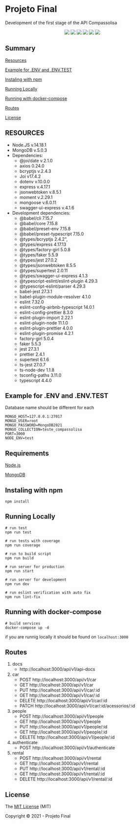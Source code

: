 # Projeto Final

Development of the first stage of the API Compassolisa

<p align="center">
   <img src="http://img.shields.io/static/v1?label=License&message=MIT&color=red&style=for-the-badge"/>
   <img src="http://img.shields.io/static/v1?label=Node&message=14.18.1&color=green&style=for-the-badge&logo=node.js"/>
   <img src="http://img.shields.io/static/v1?label=MongoDB&message=5.0.3&color=green&style=for-the-badge&logo=mongodb"/>
   <img src="http://img.shields.io/static/v1?label=Typescript&message=4.4.4&color=blue&style=for-the-badge&logo=typescript"/>
   <img src="http://img.shields.io/static/v1?label=express&message=4.17.1&color=blue&style=for-the-badge&logo=express"/>
   <img src="http://img.shields.io/static/v1?label=STATUS&message=EM%20DESENVOLVIMENTO&color=yellow&style=for-the-badge"/>
</p>

## Summary

[Resources](#resources)

[Example for .ENV and .ENV.TEST](#example-for-.env-and-.env.test)

[Instaling with npm](#instaling-with-npm)

[Running Locally](#running-locally)

[Running with docker-compose](#running-with-docker-compose)

[Routes](#routes)

[License](#license)

## RESOURCES

- Node.JS v.14.18.1
- MongoDB v.5.0.3
- Dependencies:
  - @joi/date v.2.1.0
  - axios 0.24.0
  - bcryptjs v.2.4.3
  - Joi v17.4.2
  - dotenv v.10.0.0
  - express v.4.17.1
  - jsonwebtoken v.8.5.1
  - moment v.2.29.1
  - mongoose v.6.0.11
  - swagger-ui-express v.4.1.6
- Development dependencies:
   - @babel/cli 7.15.7
   - @babel/core 7.15.8
   - @babel/preset-env 7.15.8
   - @babel/preset-typescript 7.15.0
   - @types/bcryptjs 2.4.2",
   - @types/express 4.17.13
   - @types/factory-girl 5.0.8
   - @types/faker 5.5.9
   - @types/jest 27.0.2
   - @types/jsonwebtoken 8.5.5
   - @types/supertest 2.0.11
   - @types/swagger-ui-express 4.1.3
   - @typescript-eslint/eslint-plugin 4.29.3
   - @typescript-eslint/parser 4.29.3
   - babel-jest 27.3.1
   - babel-plugin-module-resolver 4.1.0
   - eslint 7.32.0
   - eslint-config-airbnb-typescript 14.0.1
   - eslint-config-prettier 8.3.0
   - eslint-plugin-import 2.22.1
   - eslint-plugin-node 11.1.0
   - eslint-plugin-prettier 4.0.0
   - eslint-plugin-promise 4.2.1
   - factory-girl 5.0.4
   - faker 5.5.3
   - jest 27.3.1
   - prettier 2.4.1
   - supertest 6.1.6
   - ts-jest 27.0.7
   - ts-node-dev 1.1.8
   - tsconfig-paths 3.11.0
   - typescript 4.4.0
## Example for .ENV and .ENV.TEST

Database name should be different for each

```
MONGO_HOST=127.0.0.1:27017
MONGO_USER=root
MONGO_PASSWORD=MongoDB2021
MONGO_COLLECTION=teste_compassolisa
PORT=3000
NODE_ENV=test
```

## Requirements

[Node.js](https://nodejs.org/en/)

[MongoDB](https://www.mongodb.com/pt-br)

## Instaling with npm

```
npm install
```

## Running Locally

```
# run test
npm run test

# run tests with coverage
npm run coverage

# run to build script
npm run build

# run server for production
npm run start

# run server for development
npm run dev

# run eslint verification with auto fix
npm run lint-fix
```

## Running with docker-compose

```
# build services
docker-compose up -d
```

if you are runnig locally it should be found on `localhost:3000`

## Routes

1. docs
   - http://localhost:3000/api/v1/api-docs
2. car
   - POST http://localhost:3000/api/v1/car
   - GET http://localhost:3000/api/v1/car
   - PUT http://localhost:3000/api/v1/car/:id
   - GET http://localhost:3000/api/v1/car/:id
   - DELETE http://localhost:3000/api/v1/car/:id
   - PATCH http://localhost:3000/api/v1/car/:id/acessorios/:id
3. people
   - POST http://localhost:3000/api/v1/people
   - GET http://localhost:3000/api/v1/people
   - PUT http://localhost:3000/api/v1/people/:id
   - GET http://localhost:3000/api/v1/people/:id
   - DELETE http://localhost:3000/api/v1/people/:id
4. authenticate
   - POST http://localhost:3000/api/v1/authenticate
5. rental
   - POST http://localhost:3000/api/v1/rental
   - GET http://localhost:3000/api/v1/rental
   - PUT http://localhost:3000/api/v1/rental/:id
   - GET http://localhost:3000/api/v1/rental/:id
   - DELETE http://localhost:3000/api/v1/rental/:id

## License

The [MIT License]() (MIT)

Copyright :copyright: 2021 - Projeto Final
